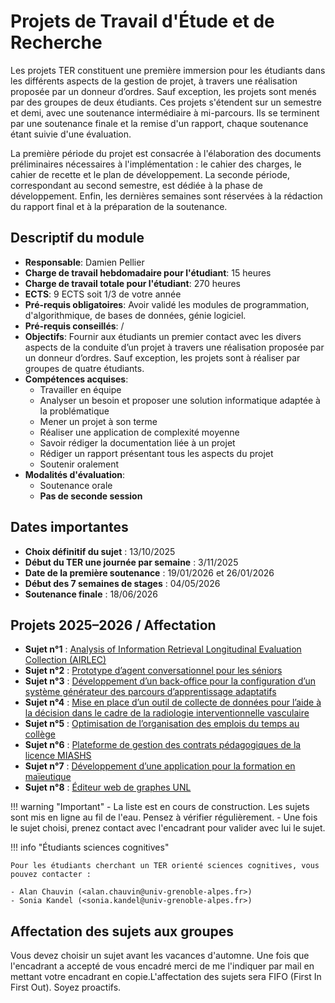 # Projets de Travail d'Étude et de Recherche

Les projets TER constituent une première immersion pour les étudiants dans les différents aspects de la gestion de projet, à travers une réalisation proposée par un donneur d’ordres. Sauf exception, les projets sont menés par des groupes de deux étudiants. Ces projets s'étendent sur un semestre et demi, avec une soutenance intermédiaire à mi-parcours. Ils se terminent par une soutenance finale et la remise d'un rapport, chaque soutenance étant suivie d'une évaluation.

La première période du projet est consacrée à l'élaboration des documents préliminaires nécessaires à l'implémentation : le cahier des charges, le cahier de recette et le plan de développement. La seconde période, correspondant au second semestre, est dédiée à la phase de développement. Enfin, les dernières semaines sont réservées à la rédaction du rapport final et à la préparation de la soutenance.

## Descriptif du module

- **Responsable**: Damien Pellier
- **Charge de travail hebdomadaire pour l'étudiant**: 15 heures
- **Charge de travail totale pour l'étudiant**: 270 heures
- **ECTS**: 9 ECTS soit 1/3 de votre année
- **Pré-requis obligatoires**: Avoir validé les modules de programmation, d'algorithmique, de bases de données, génie logiciel.
- **Pré-requis conseillés**: /
- **Objectifs**: Fournir aux étudiants un premier contact avec les divers aspects de la conduite d’un projet à travers une réalisation proposée par un donneur d’ordres. Sauf exception, les projets sont à réaliser par groupes de quatre étudiants.
- **Compétences acquises**:
    - Travailler en équipe
    - Analyser un besoin et proposer une solution informatique adaptée à la problématique
    - Mener un projet à son terme
    - Réaliser une application de complexité moyenne
    - Savoir rédiger la documentation liée à un projet
    - Rédiger un rapport présentant tous les aspects du projet
    - Soutenir oralement
- **Modalités d'évaluation**:
    - Soutenance orale
    - **Pas de seconde session**

## Dates importantes

- **Choix définitif du sujet** : 13/10/2025  
- **Début du TER une journée par semaine** : 3/11/2025  
- **Date de la première soutenance** : 19/01/2026 et 26/01/2026  
- **Début des 7 semaines de stages** : 04/05/2026  
- **Soutenance finale** : 18/06/2026  

## Projets 2025–2026 / Affectation

- **Sujet n°1** : [Analysis of Information Retrieval Longitudinal Evaluation Collection (AIRLEC)](srp/sujet2401.pdf)
- **Sujet n°2** : [Prototype d’agent conversationnel pour les séniors](srp/sujet2402.pdf)  
- **Sujet n°3** : [Développement d’un back-office pour la configuration d’un système générateur des parcours d’apprentissage adaptatifs](srp/sujet2403.pdf)  
- **Sujet n°4** : [Mise en place d’un outil de collecte de données pour l’aide à la décision dans le cadre de la radiologie interventionnelle vasculaire](srp/sujet2404.pdf)  
- **Sujet n°5** : [Optimisation de l’organisation des emplois du temps au collège](srp/sujet2405.pdf)  
- **Sujet n°6** : [Plateforme de gestion des contrats pédagogiques de la licence MIASHS](srp/sujet2406.pdf)  
- **Sujet n°7** : [Développement d’une application pour la formation en maïeutique](srp/sujet0224.pdf)
- **Sujet n°8** : [Éditeur web de graphes UNL](srp/sujet2407.pdf)

!!! warning "Important"
      - La liste est en cours de construction. Les sujets sont mis en ligne au fil de l'eau. Pensez à vérifier régulièrement.
      - Une fois le sujet choisi, prenez contact avec l'encadrant pour valider avec lui le sujet.

!!! info "Étudiants sciences cognitives"

    Pour les étudiants cherchant un TER orienté sciences cognitives, vous pouvez contacter :

    - Alan Chauvin (<alan.chauvin@univ-grenoble-alpes.fr>)  
    - Sonia Kandel (<sonia.kandel@univ-grenoble-alpes.fr>)


## Affectation des sujets aux groupes

Vous devez choisir un sujet avant les vacances d'automne. Une fois que l'encadrant a accepté de vous encadré merci de me l'indiquer par mail en mettant votre encadrant en copie.L'affectation des sujets sera FIFO (First In First Out). Soyez proactifs.
